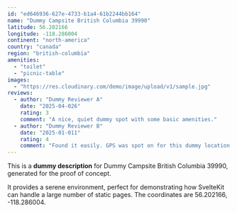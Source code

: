 ```yaml
---
id: "ed646936-627e-4733-b1a4-61b2244bb164"
name: "Dummy Campsite British Columbia 39990"
latitude: 56.202166
longitude: -118.286004
continent: "north-america"
country: "canada"
region: "british-columbia"
amenities:
  - "toilet"
  - "picnic-table"
images:
  - "https://res.cloudinary.com/demo/image/upload/v1/sample.jpg"
reviews:
  - author: "Dummy Reviewer A"
    date: "2025-04-026"
    rating: 3
    comment: "A nice, quiet dummy spot with some basic amenities."
  - author: "Dummy Reviewer B"
    date: "2025-01-011"
    rating: 4
    comment: "Found it easily. GPS was spot on for this dummy location."
---
```


This is a **dummy description** for Dummy Campsite British Columbia 39990, generated for the proof of concept.

It provides a serene environment, perfect for demonstrating how SvelteKit can handle a large number of static pages. The coordinates are 56.202166, -118.286004.
